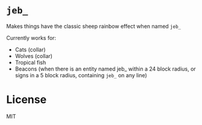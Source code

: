 # `jeb_`
Makes things have the classic sheep rainbow effect when named `jeb_`

Currently works for:
- Cats (collar)
- Wolves (collar)
- Tropical fish
- Beacons (when there is an entity named jeb_ within a 24 block radius, or signs in a 5 block radius, containing `jeb_` on any line)

# License
MIT
